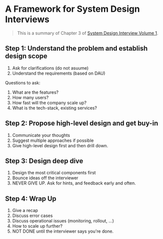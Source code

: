 # A Framework for System Design Interviews

> This is a summary of Chapter 3 of [System Design Interview Volume 1](https://www.amazon.com/System-Design-Interview-insiders-Second/dp/B08CMF2CQF/).

## Step 1: Understand the problem and establish design scope
1. Ask for clarifications (do not asuume)
2. Understand the requirements (based on DAU)

Questions to ask:
1. What are the features?
2. How many users?
3. How fast will the company scale up?
4. What is the tech-stack, existing services?

## Step 2: Propose high-level design and get buy-in
1. Communicate your thoughts
2. Suggest multiple approaches if possible
3. Give high-level design first and then drill down.

## Step 3: Design deep dive
1. Design the most critical components first
2. Bounce ideas off the interviewer
3. NEVER GIVE UP. Ask for hints, and feedback early and often.

## Step 4: Wrap Up
1. Give a recap
2. Discuss error cases
3. Discuss operational issues (monitoring, rollout, ...)
4. How to scale up further?
5. NOT DONE until the interviewer says you're done.